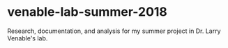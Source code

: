 # venable-lab-summer-2018
Research, documentation, and analysis for my summer project in Dr. Larry Venable's lab.
